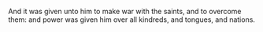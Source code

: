 And it was given unto him to make war with the saints, and to overcome them: and power was given him over all kindreds, and tongues, and nations.
